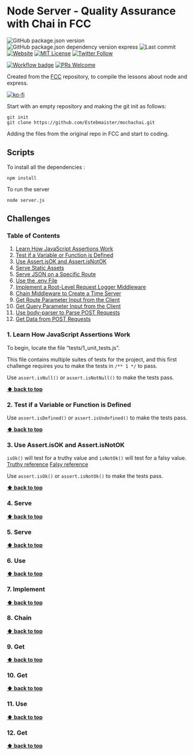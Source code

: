 # Node Server - Quality Assurance with Chai in FCC

![GitHub package.json version][gh-pack-json-v] ![GitHub package.json dependency version express][gh-pack-json-dep-v-express] ![Last commit][last-commit-bdg] [![Website][website-bdg]][website] [![MIT License][license-bdg]][license] [![Twitter Follow][twitter-bdg]][twitter]

[![Workflow badge][workflow-bdg]][glitch-workflow] [![PRs Welcome][prs-bdg]][prs-site]

Created from the [FCC](https://freecodecamp.com) repository, to compile the lessons about node and express.

[![ko-fi](https://www.ko-fi.com/img/githubbutton_sm.svg)](https://ko-fi.com/F1F31OD9K)

Start with an empty repository and making the git init as follows:

```git
git init
git clone https://github.com/Estebmaister/mochachai.git
```

Adding the files from the original repo in FCC and start to coding.

## Scripts

To install all the dependencies :

```shell
npm install
```

To run the server

```shell
node server.js
```

## Challenges

### Table of Contents

1. [Learn How JavaScript Assertions Work](#1-learn-how-javascript-assertions-work)
1. [Test if a Variable or Function is Defined](#2-test-if-a-variable-or-function-is-defined)
1. [Use Assert.isOK and Assert.isNotOK](#3-use-assertisok-and-assertisnotok)
1. [Serve Static Assets](#4-serve-static-assets)
1. [Serve JSON on a Specific Route](#5-serve-json-on-a-specific-route)
1. [Use the .env File](#6-use-the-env-file)
1. [Implement a Root-Level Request Logger Middleware](#7-implement-a-root-level-request-logger-middleware)
1. [Chain Middleware to Create a Time Server](#8-chain-middleware-to-Create-a-time-server)
1. [Get Route Parameter Input from the Client](#9-get-route-parameter-input-from-the-client)
1. [Get Query Parameter Input from the Client](#10-get-query-parameter-input-from-the-client)
1. [Use body-parser to Parse POST Requests](#11-use-body-parser-to-parse-post-requests)
1. [Get Data from POST Requests](#12-get-data-from-post-requests)

### 1. Learn How JavaScript Assertions Work

To begin, locate the file “tests/1_unit_tests.js”.

This file contains multiple suites of tests for the project, and this first challenge requires you to make the tests in `/** 1 */` to pass.

Use `assert.isNull()` or `assert.isNotNull()` to make the tests pass.

**[⬆ back to top](#table-of-contents)**

### 2. Test if a Variable or Function is Defined

Use `assert.isDefined()` or `assert.isUndefined()` to make the tests pass.

**[⬆ back to top](#table-of-contents)**

### 3. Use Assert.isOK and Assert.isNotOK

`isOk()` will test for a truthy value and `isNotOk()` will test for a falsy value. [Truthy reference](https://developer.mozilla.org/en-US/docs/Glossary/Truthy) [Falsy reference](https://developer.mozilla.org/en-US/docs/Glossary/Falsy)

Use `assert.isOk()` or `assert.isNotOk()` to make the tests pass.

**[⬆ back to top](#table-of-contents)**

### 4. Serve

**[⬆ back to top](#table-of-contents)**

### 5. Serve

**[⬆ back to top](#table-of-contents)**

### 6. Use

**[⬆ back to top](#table-of-contents)**

### 7. Implement

**[⬆ back to top](#table-of-contents)**

### 8. Chain

**[⬆ back to top](#table-of-contents)**

### 9. Get

**[⬆ back to top](#table-of-contents)**

### 10. Get

**[⬆ back to top](#table-of-contents)**

### 11. Use

**[⬆ back to top](#table-of-contents)**

### 12. Get

**[⬆ back to top](#table-of-contents)**

<!-- General links -->

[changelog]: ./CHANGELOG.md
[version-bdg]: https://img.shields.io/badge/version-1.0.0-blue.svg?style=plastic
[license]: ./LICENSE
[prs-bdg]: https://img.shields.io/badge/PRs-welcome-brightgreen.svg?style=flat
[prs-site]: (https://egghead.io/courses/how-to-contribute-to-an-open-source-project-on-github)
[twitter]: https://twitter.com/estebmaister
[twitter-bdg]: https://img.shields.io/twitter/follow/estebmaister?label=Follow&style=social

<!-- Repo badges links -->

[license-bdg]: https://img.shields.io/github/license/estebmaister/mochachai?style=plastic
[last-commit-bdg]: https://img.shields.io/github/last-commit/estebmaister/mochachai?style=plastic&logo=git&logoColor=white
[language-count-bdg]: https://img.shields.io/github/languages/count/estebmaister/mochachai?style=plastic&logo=visual-studio-code
[top-language-bdg]: https://img.shields.io/github/languages/top/estebmaister/mochachai?style=plastic&logo=freecodecamp
[repo-size-bdg]: https://img.shields.io/github/repo-size/estebmaister/mochachai?style=plastic
[code-size-bdg]: https://img.shields.io/github/languages/code-size/estebmaister/mochachai?style=plastic
[gh-pack-json-v]: https://img.shields.io/github/package-json/v/estebmaister/mochachai?color=blue&style=plastic&logo=github
[gh-pack-json-dep-v-express]: https://img.shields.io/github/package-json/dependency-version/estebmaister/mochachai/express?style=plastic&logo=express

<!-- Glitch web and workflow -->

[website]: https://mochachai-esteb.glitch.me
[website-bdg]: https://img.shields.io/website?down_color=violet&down_message=sleeping&label=servidor&logo=glitch&logoColor=white&style=plastic&up_color=green&up_message=online&url=https%3A%2F%2Fmochachai-esteb.glitch.me
[workflow-bdg]: https://github.com/estebmaister/mochachai/workflows/Glitch%20Sync/badge.svg
[glitch-workflow]: https://github.com/Estebmaister/mochachai/blob/master/.github/workflows/main.yml
